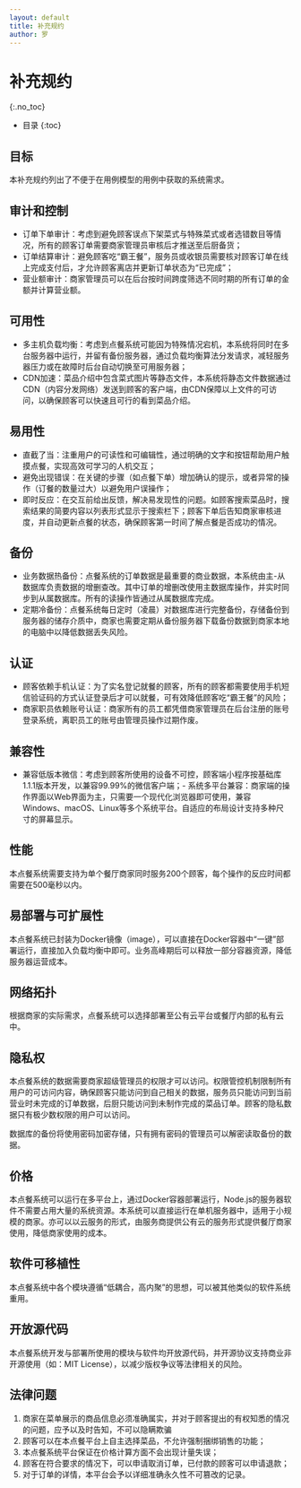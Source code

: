 ```yaml
---
layout: default
title: 补充规约
author: 罗
---
```


# 补充规约
{:.no_toc}

* 目录
{:toc}

## 目标 

本补充规约列出了不便于在用例模型的用例中获取的系统需求。 

## 审计和控制 

- 订单下单审计：考虑到避免顾客误点下架菜式与特殊菜式或者选错数目等情况，所有的顾客订单需要商家管理员审核后才推送至后厨备货； 
- 订单结算审计：避免顾客吃“霸王餐”，服务员或收银员需要核对顾客订单在线上完成支付后，才允许顾客离店并更新订单状态为“已完成”； 
- 营业额审计：商家管理员可以在后台按时间跨度筛选不同时期的所有订单的金额并计算营业额。 

## 可用性 

- 多主机负载均衡：考虑到点餐系统可能因为特殊情况宕机，本系统将同时在多台服务器中运行，并留有备份服务器，通过负载均衡算法分发请求，减轻服务器压力或在故障时后台自动切换至可用服务器； 
- CDN加速：菜品介绍中包含菜式图片等静态文件，本系统将静态文件数据通过CDN（内容分发网络）发送到顾客的客户端，由CDN保障以上文件的可访问，以确保顾客可以快速且可行的看到菜品介绍。 

## 易用性 

- 直截了当：注重用户的可读性和可编辑性，通过明确的文字和按钮帮助用户触摸点餐，实现高效可学习的人机交互； 
- 避免出现错误：在关键的步骤（如点餐下单）增加确认的提示，或者异常的操作（订餐的数量过大）以避免用户误操作； 
- 即时反应：在交互前给出反馈，解决易发现性的问题。如顾客搜索菜品时，搜索结果的简要内容以列表形式显示于搜索栏下；顾客下单后告知商家审核进度，并自动更新点餐的状态，确保顾客第一时间了解点餐是否成功的情况。 

## 备份 

- 业务数据热备份：点餐系统的订单数据是最重要的商业数据，本系统由主-从数据库负责数据的增删查改。其中订单的增删改使用主数据库操作，并实时同步到从属数据库。所有的读操作皆通过从属数据库完成。 
- 定期冷备份：点餐系统每日定时（凌晨）对数据库进行完整备份，存储备份到服务器的储存介质中，商家也需要定期从备份服务器下载备份数据到商家本地的电脑中以降低数据丢失风险。 

## 认证 

- 顾客依赖手机认证：为了实名登记就餐的顾客，所有的顾客都需要使用手机短信验证码的方式认证登录后才可以就餐，可有效降低顾客吃“霸王餐”的风险； 
- 商家职员依赖账号认证：商家所有的员工都凭借商家管理员在后台注册的账号登录系统，离职员工的账号由管理员操作过期作废。 

## 兼容性 

- 兼容低版本微信：考虑到顾客所使用的设备不可控，顾客端小程序按基础库1.1.1版本开发，以兼容99.99%的微信客户端；- 系统多平台兼容：商家端的操作界面以Web界面为主，只需要一个现代化浏览器即可使用，兼容Windows、macOS、Linux等多个系统平台。自适应的布局设计支持多种尺寸的屏幕显示。 

## 性能 

本点餐系统需要支持为单个餐厅商家同时服务200个顾客，每个操作的反应时间都需要在500毫秒以内。 

## 易部署与可扩展性 

本点餐系统已封装为Docker镜像（image），可以直接在Docker容器中“一键”部署运行，直接加入负载均衡中即可。业务高峰期后可以释放一部分容器资源，降低服务器运营成本。 

## 网络拓扑 

根据商家的实际需求，点餐系统可以选择部署至公有云平台或餐厅内部的私有云中。 

## 隐私权 

本点餐系统的数据需要商家超级管理员的权限才可以访问。权限管控机制限制所有用户的可访问内容，确保顾客只能访问到自己相关的数据，服务员只能访问到当前营业时未完成的订单数据，后厨只能访问到未制作完成的菜品订单。顾客的隐私数据只有极少数权限的用户可以访问。 

数据库的备份将使用密码加密存储，只有拥有密码的管理员可以解密读取备份的数据。 

## 价格 

本点餐系统可以运行在多平台上，通过Docker容器部署运行，Node.js的服务器软件不需要占用大量的系统资源。本系统可以直接运行在单机服务器中，适用于小规模的商家。亦可以以云服务的形式，由服务商提供公有云的服务形式提供餐厅商家使用，降低商家使用的成本。 

## 软件可移植性 

本点餐系统中各个模块遵循“低耦合，高内聚”的思想，可以被其他类似的软件系统重用。 

## 开放源代码 

本点餐系统开发与部署所使用的模块与软件均开放源代码，并开源协议支持商业非开源使用（如：MIT License），以减少版权争议等法律相关的风险。 

## 法律问题 

1. 商家在菜单展示的商品信息必须准确属实，并对于顾客提出的有权知悉的情况的问题，应予以及时告知，不可以隐瞒欺骗
2. 顾客可以在本点餐平台上自主选择菜品，不允许强制捆绑销售的功能； 
3. 本点餐系统平台保证在价格计算方面不会出现计量失误； 
4. 顾客在符合要求的情况下，可以申请取消订单，已付款的顾客可以申请退款； 
5. 对于订单的详情，本平台会予以详细准确永久性不可篡改的记录。
